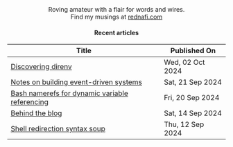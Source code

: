 <div align="center">
Roving amateur with a flair for words and wires. <br>
Find my musings at <a href="https://rednafi.com/" rel="me">rednafi.com</a>
</div><div align="center">

#### Recent articles

| Title | Published On |
| ----- | ------------ |
| [Discovering direnv](https://rednafi.com/misc/direnv/) | Wed, 02 Oct 2024 |
| [Notes on building event-driven systems](https://rednafi.com/misc/notes_on_event_driven_systems/) | Sat, 21 Sep 2024 |
| [Bash namerefs for dynamic variable referencing](https://rednafi.com/misc/bash_namerefs/) | Fri, 20 Sep 2024 |
| [Behind the blog](https://rednafi.com/misc/behind_the_blog/) | Sat, 14 Sep 2024 |
| [Shell redirection syntax soup](https://rednafi.com/misc/shell_redirection/) | Thu, 12 Sep 2024 |
</div>